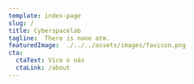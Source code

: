 ```yaml
---
template: index-page
slug: /
title: Cyberspacelab
tagline:  There is none atm.
featuredImage:  ./../../assets/images/favicon.png
cta:
  ctaText: Více o nás
  ctaLink: /about
---
```

